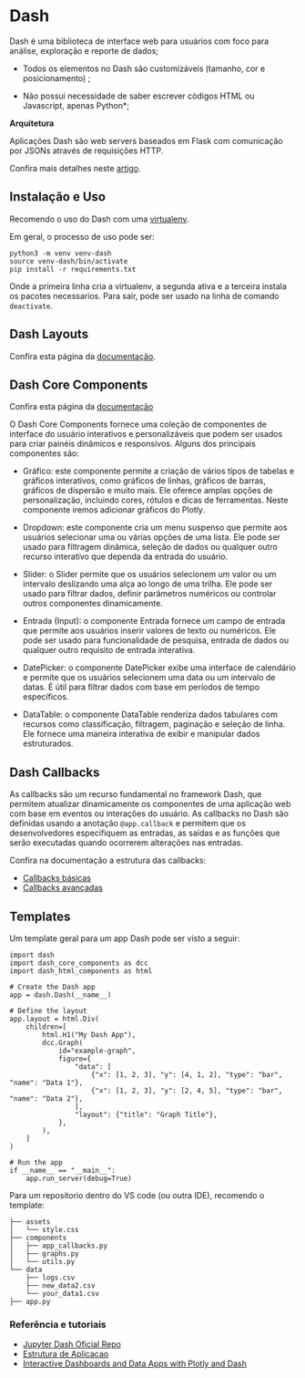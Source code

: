 # Dash

Dash é uma biblioteca de interface web para usuários com foco para análise, exploração e reporte de dados;

- Todos os elementos no Dash são customizáveis (tamanho, cor e posicionamento) ;

- Não possui necessidade de saber escrever códigos HTML ou Javascript, apenas Python*;

**Arquitetura**

Aplicações Dash são web servers baseados em Flask com comunicação por JSONs através de requisições HTTP.

Confira mais detalhes neste [artigo](https://medium.com/plotly/introducing-dash-5ecf7191b503).


## Instalação e Uso

Recomendo o uso do Dash com uma [virtualenv](https://docs.python.org/pt-br/3/library/venv.html). 

Em geral, o processo de uso pode ser:


```
python3 -m venv venv-dash
source venv-dash/bin/activate
pip install -r requirements.txt
```

Onde a primeira linha cria a virtualenv, a segunda ativa e a terceira instala os pacotes necessarios. Para sair, pode ser usado na linha de comando `deactivate`. 

## Dash Layouts

Confira esta página da [documentação](https://dash.plotly.com/layout).

## Dash Core Components

Confira esta página da [documentação](https://dash.plotly.com/dash-core-components)

O Dash Core Components fornece uma coleção de componentes de interface do usuário interativos e personalizáveis que podem ser usados para criar painéis dinâmicos e responsivos. Alguns dos principais componentes são:

- Gráfico: este componente permite a criação de vários tipos de tabelas e gráficos interativos, como gráficos de linhas, gráficos de barras, gráficos de dispersão e muito mais. Ele oferece amplas opções de personalização, incluindo cores, rótulos e dicas de ferramentas. Neste componente iremos adicionar gráficos do Plotly.

- Dropdown: este componente cria um menu suspenso que permite aos usuários selecionar uma ou várias opções de uma lista. Ele pode ser usado para filtragem dinâmica, seleção de dados ou qualquer outro recurso interativo que dependa da entrada do usuário.

- Slider: o Slider permite que os usuários selecionem um valor ou um intervalo deslizando uma alça ao longo de uma trilha. Ele pode ser usado para filtrar dados, definir parâmetros numéricos ou controlar outros componentes dinamicamente.

- Entrada (Input): o componente Entrada fornece um campo de entrada que permite aos usuários inserir valores de texto ou numéricos. Ele pode ser usado para funcionalidade de pesquisa, entrada de dados ou qualquer outro requisito de entrada interativa.

- DatePicker: o componente DatePicker exibe uma interface de calendário e permite que os usuários selecionem uma data ou um intervalo de datas. É útil para filtrar dados com base em períodos de tempo específicos.

- DataTable: o componente DataTable renderiza dados tabulares com recursos como classificação, filtragem, paginação e seleção de linha. Ele fornece uma maneira interativa de exibir e manipular dados estruturados.

## Dash Callbacks

As callbacks são um recurso fundamental no framework Dash, que permitem atualizar dinamicamente os componentes de uma aplicação web com base em eventos ou interações do usuário. As callbacks no Dash são definidas usando a anotação `@app.callback` e permitem que os desenvolvedores especifiquem as entradas, as saídas e as funções que serão executadas quando ocorrerem alterações nas entradas.

Confira na documentação a estrutura das callbacks:

- [Callbacks básicas](https://dash.plotly.com/basic-callbacks)
- [Callbacks avançadas](https://dash.plotly.com/advanced-callbacks)


## Templates

Um template geral para um app Dash pode ser visto a seguir:

```
import dash
import dash_core_components as dcc
import dash_html_components as html

# Create the Dash app
app = dash.Dash(__name__)

# Define the layout
app.layout = html.Div(
    children=[
        html.H1("My Dash App"),
        dcc.Graph(
            id="example-graph",
            figure={
                "data": [
                    {"x": [1, 2, 3], "y": [4, 1, 2], "type": "bar", "name": "Data 1"},
                    {"x": [1, 2, 3], "y": [2, 4, 5], "type": "bar", "name": "Data 2"},
                ],
                "layout": {"title": "Graph Title"},
            },
        ),
    ]
)

# Run the app
if __name__ == "__main__":
    app.run_server(debug=True)
```

Para um repositorio dentro do VS code (ou outra IDE), recomendo o template:

```
├── assets
│   └── style.css
├── components
│   ├── app_callbacks.py
│   ├── graphs.py
│   └── utils.py
└── data
    ├── logs.csv
    ├── new_data2.csv
    └── your_data1.csv
├── app.py
```

### Referência e tutoriais

- [Jupyter Dash Oficial Repo](https://github.com/plotly/jupyter-dash)
- [Estrutura de Aplicacao](https://dash.plotly.com/dash-enterprise/application-structure)
- [Interactive Dashboards and Data Apps with Plotly and Dash](https://github.com/PacktPublishing/Interactive-Dashboards-and-Data-Apps-with-Plotly-and-Dash)
